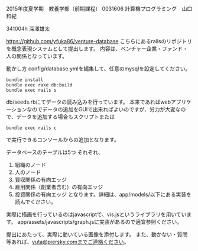 2015年度夏学期　教養学部（前期課程） 0031606 計算機プログラミング　山口和紀

341004h 深澤雄太

https://github.com/yfuka86/venture-database
  こちらにあるrailsのリポジトリを概念表現システムとして提出します。
  内容は、ベンチャー企業・ファンド・人の関係となっています。

動かし方
config/database.ymlを編集して、任意のmysqlを設定してください。
```
bundle install
bundle exec rake db:build
bundle exec rails s
```
db/seeds.rbにてデータの読み込みを行っています。
  本来であればwebアプリケーションなのでデータの追加をGUIで出来ればよいのですが、労力が大変なので、データを追加する場合もスクリプトまたは
```
bundle exec rails c
```
で実行できるコンソールからの追加となります。

データベースのテーブルは5つ
  それぞれ、
1. 組織のノード
2. 人のノード
3. 買収関係の有向エッジ
4. 雇用関係（創業者含む）の有向エッジ
5. 投資関係の有向エッジ
となります。詳細は、app/models/以下にある実装を読んでください。

実際に描画を行っているのはjavascriptで、vis.jsというライブラリを用いています。
  app/assets/javascripts/graph.jsに実装があるので適宜参照ください。

提出にあたって、実際に動いている画像を添付します。
  また、動かない・質問等あれば、yuta@piersky.comまでご連絡ください。


